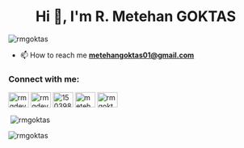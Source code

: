 <h1 align="center">Hi 👋, I'm R. Metehan GOKTAS</h1>
<p align="left"> <img src="https://komarev.com/ghpvc/?username=rmgoktas&label=Profile%20views&color=000000&style=flat" alt="rmgoktas" /> </p>



- 📫 How to reach me **metehangoktas01@gmail.com**

<h3 align="left">Connect with me:</h3>
<p align="left">
<a href="https://twitter.com/rmgdev0" target="blank"><img align="center" src="https://raw.githubusercontent.com/rahuldkjain/github-profile-readme-generator/master/src/images/icons/Social/twitter.svg" alt="rmgdev0" height="30" width="40" /></a>
<a href="https://linkedin.com/in/rmgdev" target="blank"><img align="center" src="https://raw.githubusercontent.com/rahuldkjain/github-profile-readme-generator/master/src/images/icons/Social/linked-in-alt.svg" alt="rmgdev" height="30" width="40" /></a>
<a href="https://stackoverflow.com/users/15039853" target="blank"><img align="center" src="https://raw.githubusercontent.com/rahuldkjain/github-profile-readme-generator/master/src/images/icons/Social/stack-overflow.svg" alt="15039853" height="30" width="40" /></a>
<a href="https://instagram.com/metehangoktas__" target="blank"><img align="center" src="https://raw.githubusercontent.com/rahuldkjain/github-profile-readme-generator/master/src/images/icons/Social/instagram.svg" alt="metehangoktas__" height="30" width="40" /></a>
<a href="https://www.hackerrank.com/rmgoktas" target="blank"><img align="center" src="https://raw.githubusercontent.com/rahuldkjain/github-profile-readme-generator/master/src/images/icons/Social/hackerrank.svg" alt="rmgoktas" height="30" width="40" /></a>
</p>




<p>&nbsp;<img align="center" src="https://github-readme-stats.vercel.app/api?username=rmgoktas&show_icons=true&theme=tokyonight&locale=en" alt="rmgoktas" /></p>


<p><img align="left" src="https://github-readme-stats.vercel.app/api/top-langs?username=rmgoktas&show_icons=true&theme=tokyonight&locale=en&layout=compact" alt="rmgoktas" /></p>
